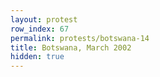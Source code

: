 ```yaml
---
layout: protest
row_index: 67
permalink: protests/botswana-14
title: Botswana, March 2002
hidden: true
---
```

